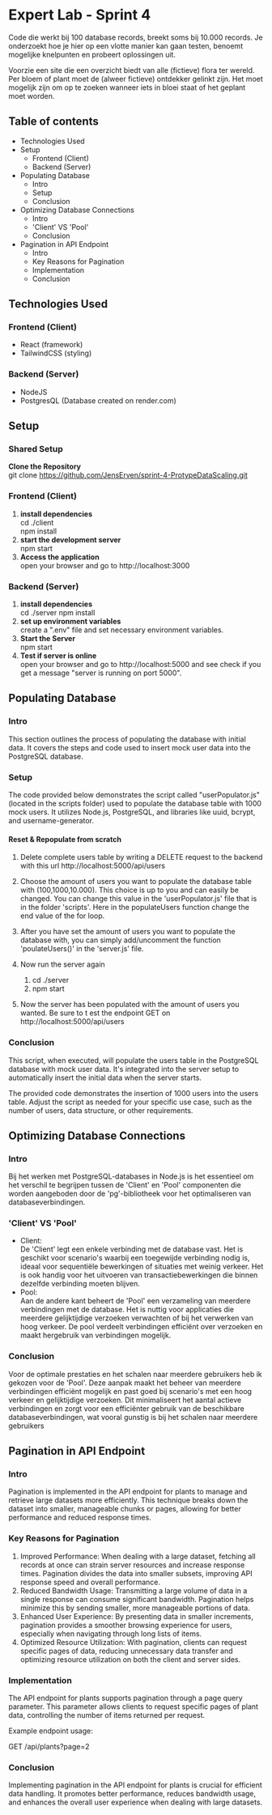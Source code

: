 # Expert Lab - Sprint 4

Code die werkt bij 100 database records, breekt soms bij 10.000 records.
Je onderzoekt hoe je hier op een vlotte manier kan gaan testen, benoemt mogelijke knelpunten en probeert oplossingen uit.

Voorzie een site die een overzicht biedt van alle (fictieve) flora ter wereld.
Per bloem of plant moet de (alweer fictieve) ontdekker gelinkt zijn.
Het moet mogelijk zijn om op te zoeken wanneer iets in bloei staat of het geplant moet worden.

## Table of contents
* Technologies Used
* Setup
  * Frontend (Client)
  * Backend (Server)
* Populating Database
  * Intro
  * Setup
  * Conclusion
* Optimizing Database Connections
  * Intro
  * 'Client' VS 'Pool'
  * Conclusion
* Pagination in API Endpoint
  * Intro
  * Key Reasons for Pagination
  * Implementation
  * Conclusion


## Technologies Used

### Frontend (Client)
*   React (framework)
*   TailwindCSS (styling)
### Backend (Server)
* NodeJS
* PostgresQL (Database created on render.com)

## Setup

### Shared Setup

**Clone the Repository**<br>
git clone https://github.com/JensErven/sprint-4-ProtypeDataScaling.git

### Frontend (Client)
1. **install dependencies**<br>
   cd ./client<br>
   npm install
2. **start the development server**<br>
   npm start
3. **Access the application**<br>
   open your browser and go to http://localhost:3000

### Backend (Server)
1. **install dependencies**<br>
   cd ./server
   npm install
2. **set up environment variables**<br>
   create a ".env" file and set necessary environment variables.
3. **Start the Server**<br>
   npm start
4. **Test if server is online**<br>
   open your browser and go to http://localhost:5000 and see check if you get a message "server is running on port 5000".
   
   
   
## Populating Database
### Intro
This section outlines the process of populating the database with initial data. It covers the steps and code used to insert mock user data into the PostgreSQL database.
### Setup
The code provided below demonstrates the script called "userPopulator.js" (located in the scripts folder) used to populate the database table with 1000 mock users. It utilizes Node.js, PostgreSQL, and libraries like uuid, bcrypt, and username-generator.

#### Reset & Repopulate from scratch
1.  Delete complete users table by writing a DELETE request to the backend with this url http://localhost:5000/api/users
2.  Choose the amount of users you want to populate the database table with (100,1000,10.000). This choice is up to you and can easily be changed. You can change this value in the 'userPopulator.js' file that is in the folder 'scripts'. Here in the populateUsers function change the end value of the for loop. 
3.  After you have set the amount of users you want to populate the database with, you can simply add/uncomment the function 'poulateUsers()' in the 'server.js' file.
4.  Now run the server again<br>
    1.  cd ./server
    2.  npm start

5. Now the server has been populated with the amount of users you wanted. Be sure to t est the endpoint GET on http://localhost:5000/api/users
### Conclusion
This script, when executed, will populate the users table in the PostgreSQL database with mock user data. It's integrated into the server setup to automatically insert the initial data when the server starts.

The provided code demonstrates the insertion of 1000 users into the users table. Adjust the script as needed for your specific use case, such as the number of users, data structure, or other requirements.

## Optimizing Database Connections
### Intro
Bij het werken met PostgreSQL-databases in Node.js is het essentieel om het verschil te begrijpen tussen de 'Client' en 'Pool' componenten die worden aangeboden door de 'pg'-bibliotheek voor het optimaliseren van databaseverbindingen.

### 'Client' VS 'Pool'
*  Client: <br>De 'Client' legt een enkele verbinding met de database vast. Het is geschikt voor scenario's waarbij een toegewijde verbinding nodig is, ideaal voor sequentiële bewerkingen of situaties met weinig verkeer. Het is ook handig voor het uitvoeren van transactiebewerkingen die binnen dezelfde verbinding moeten blijven.
* Pool: <br>Aan de andere kant beheert de 'Pool' een verzameling van meerdere verbindingen met de database. Het is nuttig voor applicaties die meerdere gelijktijdige verzoeken verwachten of bij het verwerken van hoog verkeer. De pool verdeelt verbindingen efficiënt over verzoeken en maakt hergebruik van verbindingen mogelijk.

### Conclusion

Voor de optimale prestaties en het schalen naar meerdere gebruikers heb ik gekozen voor de 'Pool'. Deze aanpak maakt het beheer van meerdere verbindingen efficiënt mogelijk en past goed bij scenario's met een hoog verkeer en gelijktijdige verzoeken. Dit minimaliseert het aantal actieve verbindingen en zorgt voor een efficiënter gebruik van de beschikbare databaseverbindingen, wat vooral gunstig is bij het schalen naar meerdere gebruikers

## Pagination in API Endpoint

### Intro
Pagination is implemented in the API endpoint for plants to manage and retrieve large datasets more efficiently. This technique breaks down the dataset into smaller, manageable chunks or pages, allowing for better performance and reduced response times.


### Key Reasons for Pagination
1. Improved Performance: When dealing with a large dataset, fetching all records at once can strain server resources and increase response times. Pagination divides the data into smaller subsets, improving API response speed and overall performance.
2. Reduced Bandwidth Usage: Transmitting a large volume of data in a single response can consume significant bandwidth. Pagination helps minimize this by sending smaller, more manageable portions of data.
3. Enhanced User Experience: By presenting data in smaller increments, pagination provides a smoother browsing experience for users, especially when navigating through long lists of items.
4. Optimized Resource Utilization: With pagination, clients can request specific pages of data, reducing unnecessary data transfer and optimizing resource utilization on both the client and server sides.
### Implementation
The API endpoint for plants supports pagination through a page query parameter. This parameter allows clients to request specific pages of plant data, controlling the number of items returned per request.

Example endpoint usage:<br>

GET /api/plants?page=2


### Conclusion
Implementing pagination in the API endpoint for plants is crucial for efficient data handling. It promotes better performance, reduces bandwidth usage, and enhances the overall user experience when dealing with large datasets.